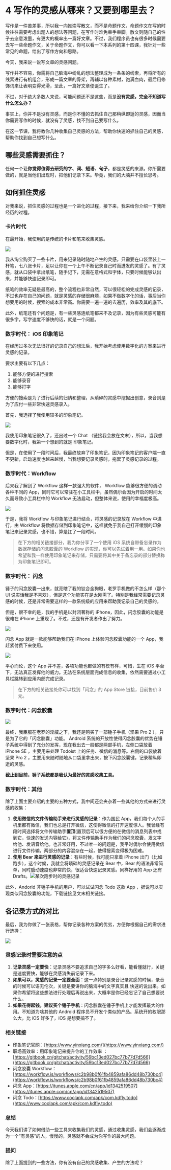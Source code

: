 # 4 写作的灵感从哪来？又要到哪里去？

写作是一件苦差事，所以我一向推崇写散文，而不是命题作文，命题作文在写的时候往往需要考虑出题人的想法等问题，在写作时难免束手束脚。散文则随自己的性子去恣意泼墨，有更大的概率出一篇好文章。不过，我们程序员也有很多时候需要去写一些命题作文，关于命题作文，你可以看一下本系列的第十四课，我针对一些常见的命题，给出了写作方向和思路。

今天，我来说一说写文章的灵感问题。

写作并不容易，你需将自己脑海中纷乱的想法整理成为一条条的线索，再将所有的线索进行有机组合，形成一篇文章的骨架，再辅以各种素材，饱满血肉，最后用修饰词来让表明变得光滑，至此，一篇好文章便诞生了。

不过，对于绝大多数人来说，可能问题还不是这些，而是**没有灵感，完全不知道写什么怎么办？**

事实上，你并不是没有灵感，而是你不懂的去抓住自己那稍纵即逝的灵感，因而当你需要写作的时候，就没有了灵感，找不到自己要写什么。

在这一节课，我将教你几种收集自己灵感的方法，帮助你快速的抓住自己的灵感，帮助你找到自己想写什么。

## 哪些灵感需要抓住？

任何一个**让你觉得值得去研究的字、词、短语、句子**，都是灵感的来源。你所需要做的，就是当他们出现时，把他们记录下来。毕竟，我们的大脑并不擅长思考。

## 如何抓住灵感

对我来说，抓住灵感的过程也是一个进化的过程，接下来，我来给你介绍一下我所经历的过程。

### 卡片时代

在最开始，我使用的是传统的卡片和笔来收集灵感。

![](/images/philosophy-1.png)

我从淘宝购买了一些卡片，用来记录随时随地产生的灵感。只需要在口袋里装上一杆笔，七八张卡片，足以让你在一个上午不断记录自己时而迸发的灵感了。有了灵感，就从口袋中拿出纸笔，随手记下，无需在意格式和字体，只要时候能够认出来，并能够快速记录即可。

纸笔的效率无疑是最高的，整个流程也非常自然，可以很轻松的完成灵感的记录，不过也存在自己的问题，就是灵感的存储很麻烦，如果不做数字化的话，事后当你想要用的时候，搜索的成本非常高。你需要一遍一遍的去遍历，效率及其的底下。

此外，纸笔还有个问题是，有一些灵感连纸笔都来不及记录，因为有些灵感可能有很多字，写字速度不够快的话，就是一个问题。

### 数字时代： iOS 印象笔记

在经历过多次无法很好的记录自己的想法后，我开始考虑使用数字化的方案来进行灵感的记录。

要求主要有以下几点：

1. 能够方便的进行搜索
2. 能够录音
3. 能够打字

方便的搜索是为了进行后续的归纳和整理，从琐碎的灵感中挖掘出创意，录音则是为了应付一些非常快速灵感录入。

首先，我选择了我使用较多的印象笔记。

![](/images/philosophy-2.jpeg)

我使用印象笔记很久了，还出过一个 Chat （链接我会放在文末），所以，当我想要数字化时，我第一个想到的就是 印象笔记。

但是，在使用了一段时间后，我最终放弃了印象笔记，因为印象笔记的客户端一直不更新，启动速度也越来越慢，当我想要记录灵感时，拖累了灵感记录的过程。

### 数字时代：Workflow

后来我了解到了 Workflow 这样一款强大的软件， Workflow 能够很方便的调动各种不同的 App，同时它可以常驻在小工具栏中，虽然偶尔会因为开启的时间太久而导致小工具栏中的 Workflow 无法启动，但整体来说，使用的幸福度极高。

![](/images/philosophy-3.png)

于是，我将 Workflow 与印象笔记进行结合，将灵感的记录放在 Workflow 中进行，由 Workflow 将数据存储到印象笔记中，这样就免于我自己打开缓慢的印象笔记来记录灵感，也不错，算是扛了一段时间。

> 在下方的相关链接部分，我为你分享了一个使用 iOS 系统自带备忘录作为数据存储的闪念胶囊的 Workflow 的实现，你可以先试着用一用。如果你也希望和我一样使用印象笔记来存储，只需要将其中关于备忘录的部分替换称为印象笔记即可。


### 数字时代： 闪念

锤子的闪念胶囊一出来，就亮瞎了我的钛合金狗眼，老罗手机做的不怎么样（那个 UI 说实话我是不喜欢），但是这个功能实在是太刚需了。特别是我经常需要记录灵感的时候，还是非常需要这样的一款系统级的应用来帮助我记录自己的灵感的。

但是，很不幸的是，我的手机是以封闭著称的 iPhone，因此，闪念胶囊的功能是很难在 iPhone 上重现了。不过，还是有开发者作出了努力。

![](/images/philosophy-4.png)

闪念 App 就是一款能够帮助我们在 iPhone 上体验闪念胶囊功能的一个 App，我赶紧付费下来使用。

![](/images/philosophy-5.png)

平心而论，这个 App 并不差，各项功能也都做的有模有样，可惜，生在 iOS 平台下，无法真正发挥他的威力。无法在系统层面完成信息的收集，依然需要通过小工具栏跳转到应用内部完成记录。

> 在下方的相关链接处你可以找到「闪念」的 App Store 链接，目前售价 3 元。

### 数字时代：闪念胶囊


![](/images/philosophy-6.jpeg)

最终，我臣服在老罗的淫威之下，我还是购买了一部锤子手机（坚果 Pro 2 ），只是为了它的「闪念胶囊」功能。 Android 系统的开放性使得闪念胶囊的优势在锤子系统中得到了充分的发挥，现在我出去一般都是两部手机，左侧口袋放着 iPhone SE ，主要用来处理 Todoist 上的任务、微信的消息等。右侧的口袋放着 坚果 Pro 2 ，主要用来随时随地从口袋里拿出来，按下闪念胶囊键，记录稍纵即逝的灵感。

**截止到目前，锤子系统都是我认为最好的灵感收集工具。**


### 数字时代：其他

除了上面主要介绍的主要的五种方式，我中间还会夹杂着一些其他的方式来进行灵感的收集：

1. **使用微信的文件传输助手来进行灵感的记录**：作为国民 App，我们每个人的手机里都有微信，我们也总是打开微信，这使得微信的打开速度惊人。我曾经有段时间选择将文件传输助手**置顶**(置顶后可以很方便的在微信的消息列表中找到它，快速的发送内容给它)，将文件传输助手作为我们的闪念胶囊，发文字给他、发语音给他。也非常好用，不过唯一的问题是，我平时偶尔会使用微信进行文件传输，两部分的内容混杂在一起，使得搜索变得极为困难。
2. **使用 Bear 来进行灵感的记录**：有些时候，我可能只拿着 iPhone 出门（比如跑步），这个时候，我就会将琐碎的灵感记录在 Bear 中，Bear 的语法非常简单，同时启动速度也非常的快，很适合快速记录灵感。同样好用的 App 还有 Drafts。![](/images/philosophy-7.jpeg "某次跑步时的灵感记录")

此外，Andorid 非锤子手机的用户，可以试试闪念 Todo 这款 App ，据说可以实现类似闪念胶囊的功能，下载链接见文末相关链接。

## 各记录方式的对比

最后，我为你做了一张表格，帮你记录各种方案的优劣，方便你根据自己的需求进行选择：

![](/images/philosophy-8.jpeg)

### 灵感记录时需要注意的点

1. **记录灵感一定要快**：记录灵感不要追求自己的字多么好看，能看懂就行，关键是速度要快，能够在灵感消失前记录下来。
2. **如果可以，灵感的记录一定要全面**：这一点特别是录音记录灵感的时候，录音的时候可以语无伦次，关键是要讲你的脑海中的文字真实且 快速的说出来。如果你希望将这些想法进行处理后再说出来，大概率是你已经忘记了自己想要说什么。
3. **如果花得起钱，建议买个锤子手机**：闪念胶囊在锤子手机上才能发挥最大的作用。不知道为啥其他的 Android 程序员不开发个类似的产品。系统开的权限那么大，比 iOS 好多了，iOS 是想要搞不了。


### 相关链接

- 印象笔记官网：[https://www.yinxiang.com/](https://www.yinxiang.com/)
- 职场高效率：用印象笔记来提升你的工作效率 ：[https://gitbook.cn/gitchat/activity/59bc13ed027bc77b77d7d566](https://gitbook.cn/gitchat/activity/59bc13ed027bc77b77d7d566)
- 闪念胶囊 Workflow：[https://workflow.is/workflows/c2b98b0f61fb4859afa86dd48b730bc4](https://workflow.is/workflows/c2b98b0f61fb4859afa86dd48b730bc4)
- 闪念 App：[https://itunes.apple.com/cn/app/id1342519507](https://itunes.apple.com/cn/app/id1342519507)
- 闪念 Todo：[https://www.coolapk.com/apk/com.kdfly.todo](https://www.coolapk.com/apk/com.kdfly.todo)

### 总结

今天我们讲了如何借助一些工具来收集我们的灵感，通过收集灵感，我们会逐渐成为一个“有灵感”的人，慢慢的，灵感就不会成为你写作的最大问题。

### 提问

除了上面提到的一些方法，你有没有自己的灵感收集、产生的方法呢？